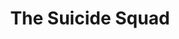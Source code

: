 ---
title: "The Suicide Squad"
year: 2021
rating: 3.5
stars: "★★★½"
rewatched: false
permalink: "the-suicide-squad"
watched_on: 2021-08-06
---